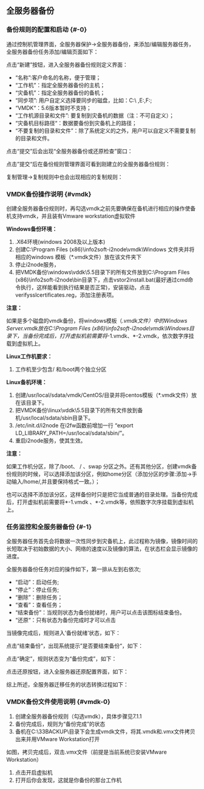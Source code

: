 ## 全服务器备份

### 备份规则的配置和启动 {#-0}

通过控制机管理界面，全服务器保护-&gt;全服务器备份，来添加/编辑服务器任务，全服务器备份任务添加/编辑页面如下：

点击“新建”按钮，进入全服务器备份规则定义界面：

*   “名称”:客户命名的名称，便于管理；
*   “工作机”：指定全服务器备份的主机；
*   “灾备机”：指定全服务器备份的备机；
*   “同步项”: 用户自定义选择要同步的磁盘，比如：C:\ ,E:\,F:\;
*   “VMDK“：5.6版本暂时不支持；
*   “工作机源目录和文件”: 要复制到灾备机的数据（注：不可自定义）；
*   “灾备机目标路径“：数据要备份到灾备机上的路径；
*   “不要复制的目录和文件”：除了系统定义的之外，用户可以自定义不需要复制的目录和文件。

点击“提交”后会出现“全服务器备份或还原检查”窗口：

点击”提交“后在备份规则管理界面可看到刚建立的全服务器备份规则：

复制管理-&gt;复制规则中也会出现相应的复制规则：

### VMDK备份操作说明 {#vmdk}

创建全服务器备份规则时，再勾选vmdk之前先要确保在备机进行相应的操作使备机支持vmdk，并且装有Vmware workstation虚拟软件

**Windows备份环境：**

1.  .X64环境(windows 2008及以上版本)
2.  创建C:\Program Files (x86)\info2soft-i2node\vmdk\Windows 文件夹并将相应的windows 模板（*.vmdk文件）放在该文件夹下
3.  停止i2node服务，
4.  把VMDK备份\windows\vddk\5.5目录下的所有文件放到C:\Program Files (x86)\info2soft-i2node\bin目录下，点击vstor2install.bat(最好通过cmd命令执行，这样能看到执行结果是否正常)，安装驱动，点击verifysslcertificates.reg，添加注册表项。

**注意：**

如果是多个磁盘的vmdk备份，将windows模板（*.vmdk文件）中的Windows Server.vmdk放在C:\Program Files (x86)\info2soft-i2node\vmdk\Windows目录下，当备份完成后，打开虚拟机前需要将*-1.vmdk、*-2.vmdk，依次数字序挂载到虚拟机上。

**Linux工作机要求：**

1.  工作机至少包含/ 和/boot两个独立分区

**Linux备机环境：**

1.  创建/usr/local/sdata/vmdk/CentOS/目录并将centos模板（*.vmdk文件）放在该目录下。
2.  把VMDK备份\linux\vddk\5.5目录下的所有文件放到备机/usr/local/sdata/sbin目录下。
3.  /etc/init.d/i2node 在i2fw函数前增加一行 “export LD_LIBRARY_PATH=/usr/local/sdata/sbin/”。
4.  重启i2node服务，使其生效。

**注意：**

如果工作机分区，除了/boot、 / 、swap 分区之外。还有其他分区，创建vmdk备份规则的时候，可以选择添加该分区，例如home分区（添加分区的步骤:添加-&gt;手动输入/home/,并且要保持格式一致。）；

也可以选择不添加该分区，这样备份时只是把它当成普通的目录处理。当备份完成后，打开虚拟机前需要将*-1.vmdk 、*-2.vmdk等，依照数字次序挂载到虚拟机上。

### 任务监控和全服务器备份 {#-1}

全服务器任务首先会将数据一次性同步到灾备机上，此过程称为镜像，镜像时间的长短取决于初始数据的大小、网络的速度以及镜像的算法，在状态栏会显示镜像的进度。

全服务器备份任务对应的操作如下，第一排从左到右依次;

*   “启动”：启动任务;
*   “停止”：停止任务;
*   “删除”：删除任务；
*   “查看”：查看任务；
*   “结束备份”：当规则状态为备份就绪时，用户可以点击该图标结束备份。
*   “还原“：只有状态为备份完成时才可以点击

当镜像完成后，规则进入’备份就绪’状态，如下：

点击“结束备份“，出现系统提示”是否要结束备份“，如下：

点击“确定”，规则状态变为“备份完成”，如下：

点击还原按钮，进入全服务器还原配置界面，如下：

综上所述，全服务器迁移任务的状态转换过程如下：

### VMDK备份文件使用说明 {#vmdk-0}

1.  创建全服务器备份规则（勾选vmdk），具体步骤见7.1.1
2.  备份完成后，规则为“备份完成”的状态
3.  备机在C:\33BACKUP\目录下会生成vmdk文件，将其.vmdk和.vmx文件拷贝出来并用VMware Workstation打开

如图，拷贝完成后，双击.vmx文件（前提是当前系统已安装VMware Workstation）

1.  点击开启虚拟机
2.  打开后你会发现，这就是你备份的那台工作机